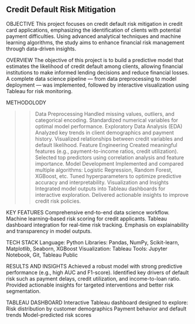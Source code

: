 ## Credit Default Risk Mitigation
OBJECTIVE
This project focuses on credit default risk mitigation in credit card applications, emphasizing the identification of clients with potential payment difficulties. Using advanced analytical techniques and machine learning algorithms, the study aims to enhance financial risk management through data-driven insights.

OVERVIEW
The objective of this project is to build a predictive model that estimates the likelihood of credit default among clients, allowing financial institutions to make informed lending decisions and reduce financial losses.
A complete data science pipeline — from data preprocessing to model deployment — was implemented, followed by interactive visualization using Tableau for risk monitoring.

METHODOLODY
>> Data Preprocessing
Handled missing values, outliers, and categorical encoding.
Standardized numerical variables for optimal model performance.
>> Exploratory Data Analysis (EDA)
Analyzed key trends in client demographics and payment history.
Visualized relationships between credit variables and default likelihood.
>> Feature Engineering
Created meaningful features (e.g., payment-to-income ratios, credit utilization).
Selected top predictors using correlation analysis and feature importance.
>> Model Development
Implemented and compared multiple algorithms: Logistic Regression, Random Forest, XGBoost, etc.
Tuned hyperparameters to optimize predictive accuracy and interpretability.
>> Visualization and Insights
Integrated model outputs into Tableau dashboards for interactive exploration.
Delivered actionable insights to improve credit risk policies.

KEY FEATURES
Comprehensive end-to-end data science workflow.
Machine learning–based risk scoring for credit applicants.
Tableau dashboard integration for real-time risk tracking.
Emphasis on explainability and transparency in model outputs.

TECH STACK
Language: Python
Libraries: Pandas, NumPy, Scikit-learn, Matplotlib, Seaborn, XGBoost
Visualization: Tableau
Tools: Jupyter Notebook, Git, Tableau Public

RESULTS AND INSIGHTS
Achieved a robust model with strong predictive performance (e.g., high AUC and F1-score).
Identified key drivers of default risk such as payment delays, credit utilization, and income-to-loan ratio.
Provided actionable insights for targeted interventions and better risk segmentation.

TABLEAU DASHBOARD
Interactive Tableau dashboard designed to explore:
Risk distribution by customer demographics
Payment behavior and default trends
Model-predicted risk scores
